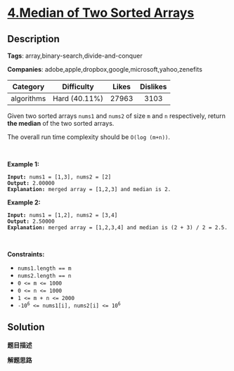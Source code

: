 # [4.Median of Two Sorted Arrays](https://leetcode.com/problems/median-of-two-sorted-arrays/description/)

## Description

**Tags**: array,binary-search,divide-and-conquer

**Companies**: adobe,apple,dropbox,google,microsoft,yahoo,zenefits

| Category | Difficulty | Likes | Dislikes |
| :------: | :--------: | :---: | :------: |
| algorithms | Hard (40.11%) | 27963 | 3103 |

<p>Given two sorted arrays <code>nums1</code> and <code>nums2</code> of size <code>m</code> and <code>n</code> respectively, return <strong>the median</strong> of the two sorted arrays.</p>
<p>The overall run time complexity should be <code>O(log (m+n))</code>.</p>
<p>&nbsp;</p>
<p><strong class="example">Example 1:</strong></p>
<pre><code><strong>Input:</strong> nums1 = [1,3], nums2 = [2]
<strong>Output:</strong> 2.00000
<strong>Explanation:</strong> merged array = [1,2,3] and median is 2.</code></pre>
<p><strong class="example">Example 2:</strong></p>
<pre><code><strong>Input:</strong> nums1 = [1,2], nums2 = [3,4]
<strong>Output:</strong> 2.50000
<strong>Explanation:</strong> merged array = [1,2,3,4] and median is (2 + 3) / 2 = 2.5.</code></pre>
<p>&nbsp;</p>
<p><strong>Constraints:</strong></p>
<ul>
  <li><code>nums1.length == m</code></li>
  <li><code>nums2.length == n</code></li>
  <li><code>0 &lt;= m &lt;= 1000</code></li>
  <li><code>0 &lt;= n &lt;= 1000</code></li>
  <li><code>1 &lt;= m + n &lt;= 2000</code></li>
  <li><code>-10<sup>6</sup> &lt;= nums1[i], nums2[i] &lt;= 10<sup>6</sup></code></li>
</ul>

## Solution

**题目描述**

**解题思路**
